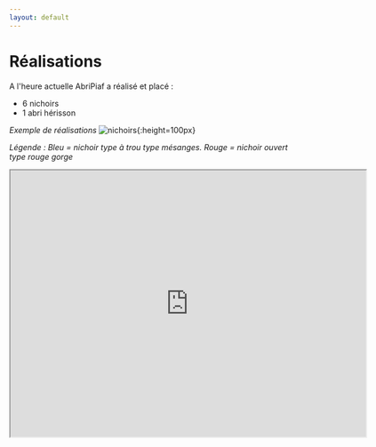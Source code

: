 ```yaml
---
layout: default
---
```


# Réalisations

A l'heure actuelle AbriPiaf a réalisé et placé :
+ 6 nichoirs 
+ 1 abri hérisson

_Exemple de réalisations_
![nichoirs](./img/nichoirs.jpg){:height=100px}

_Légende : Bleu = nichoir type à trou type mésanges. Rouge = nichoir ouvert type rouge gorge_
<iframe src="https://www.google.com/maps/d/u/0/embed?mid=1BqAXx1nqNTpokROAmORTPqzwxfH7CDWy" width="640" height="480"></iframe>




